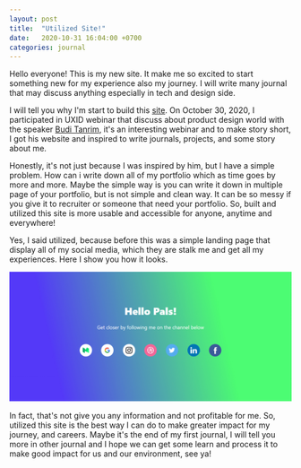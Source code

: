```yaml
---
layout: post
title:  "Utilized Site!"
date:   2020-10-31 16:04:00 +0700
categories: journal
---
```


Hello everyone! This is my new site. It make me so excited to start something new for my experience also my journey. I will write many journal that may discuss anything especially in tech and design side.

I will tell you why I'm start to build this [site](https://nopals.xyz). On October 30, 2020, I participated in UXID webinar that discuss about product design world with the speaker [Budi Tanrim](https://buditanrim.co), it's an interesting webinar and to make story short, I got his website and inspired to write journals, projects, and some story about me. 

Honestly, it's not just because I was inspired by him, but I have a simple problem. How can i write down all of my portfolio which as time goes by more and more. Maybe the simple way is you can write it down in multiple page of your portfolio, but is not simple and clean way. It can be so messy if you give it to recruiter or someone that need your portfolio. So, built and utilized this site is more usable and accessible for anyone, anytime and everywhere!

Yes, I said utilized, because before this was a simple landing page that display all of my social media, which they are stalk me and get all my experiences. Here I show you how it looks.

![nopals.xyz v1.0](/assets/img/posts/nopals-v-1-0.png)

In fact, that's not give you any information and not profitable for me. So, utilized this site is the best way I can do to make greater impact for my journey, and careers. Maybe it's the end of my first journal, I will tell you more in other journal and I hope we can get some learn and process it to make good impact for us and our environment, see ya!

